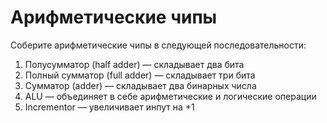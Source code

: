 # Арифметические чипы

Соберите арифметические чипы в следующей последовательности:

1. Полусумматор (half adder) — складывает два бита
2. Полный сумматор (full adder) — складывает три бита
3. Сумматор (adder) — складывает два бинарных числа
4. ALU — объединяет в себе арифметические и логические операции
5. Incrementor — увеличивает инпут на +1
